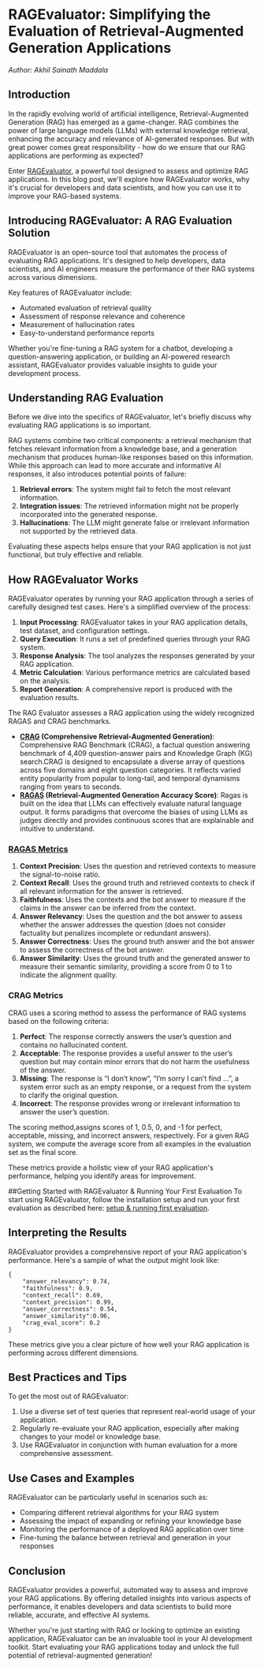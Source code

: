 
# RAGEvaluator: Simplifying the Evaluation of Retrieval-Augmented Generation Applications

*Author: Akhil Sainath Maddala*


## Introduction

In the rapidly evolving world of artificial intelligence, Retrieval-Augmented Generation (RAG) has emerged as a game-changer. RAG combines the power of large language models (LLMs) with external knowledge retrieval, enhancing the accuracy and relevance of AI-generated responses. But with great power comes great responsibility - how do we ensure that our RAG applications are performing as expected?

Enter [RAGEvaluator](https://github.com/Koredotcom/SearchAssist-Toolkit/tree/akhilm/rag_evaluator/Evaluation/RAG_Evaluator), a powerful tool designed to assess and optimize RAG applications. In this blog post, we'll explore how RAGEvaluator works, why it's crucial for developers and data scientists, and how you can use it to improve your RAG-based systems.

## Introducing RAGEvaluator: A RAG Evaluation Solution

RAGEvaluator is an open-source tool that automates the process of evaluating RAG applications. It's designed to help developers, data scientists, and AI engineers measure the performance of their RAG systems across various dimensions.

Key features of RAGEvaluator include:

- Automated evaluation of retrieval quality
- Assessment of response relevance and coherence
- Measurement of hallucination rates
- Easy-to-understand performance reports

Whether you're fine-tuning a RAG system for a chatbot, developing a question-answering application, or building an AI-powered research assistant, RAGEvaluator provides valuable insights to guide your development process.

## Understanding RAG Evaluation

Before we dive into the specifics of RAGEvaluator, let's briefly discuss why evaluating RAG applications is so important.

RAG systems combine two critical components: a retrieval mechanism that fetches relevant information from a knowledge base, and a generation mechanism that produces human-like responses based on this information. While this approach can lead to more accurate and informative AI responses, it also introduces potential points of failure:

1. **Retrieval errors**: The system might fail to fetch the most relevant information.
2. **Integration issues**: The retrieved information might not be properly incorporated into the generated response.
3. **Hallucinations**: The LLM might generate false or irrelevant information not supported by the retrieved data.

Evaluating these aspects helps ensure that your RAG application is not just functional, but truly effective and reliable.

## How RAGEvaluator Works

RAGEvaluator operates by running your RAG application through a series of carefully designed test cases. Here's a simplified overview of the process:

1. **Input Processing**: RAGEvaluator takes in your RAG application details, test dataset, and configuration settings.
2. **Query Execution**: It runs a set of predefined queries through your RAG system.
3. **Response Analysis**: The tool analyzes the responses generated by your RAG application.
4. **Metric Calculation**: Various performance metrics are calculated based on the analysis.
5. **Report Generation**: A comprehensive report is produced with the evaluation results.

The RAG Evaluator assesses a RAG application using the widely recognized RAGAS and CRAG benchmarks.

- **[CRAG](https://arxiv.org/pdf/2406.04744) (Comprehensive Retrieval-Augmented Generation)**:  Comprehensive RAG Benchmark (CRAG), a factual question answering benchmark of 4,409 question-answer pairs and Knowledge Graph (KG) search.CRAG is designed to encapsulate a diverse array of questions across five domains and eight question categories. It reflects varied entity popularity from popular to long-tail, and temporal dynamisms ranging from years to seconds.
- **[RAGAS](https://arxiv.org/pdf/2309.15217) (Retrieval-Augmented Generation Accuracy Score)**: Ragas is built on the idea that LLMs can effectively evaluate natural language output. It forms paradigms that overcome the biases of using LLMs as judges directly and provides continuous scores that are explainable and intuitive to understand.

### [RAGAS Metrics](https://docs.ragas.io/en/latest/concepts/metrics/index.html)

1. **Context Precision**: Uses the question and retrieved contexts to measure the signal-to-noise ratio.
2. **Context Recall**: Uses the ground truth and retrieved contexts to check if all relevant information for the answer is retrieved.
3. **Faithfulness**: Uses the contexts and the bot answer to measure if the claims in the answer can be inferred from the context.
4. **Answer Relevancy**: Uses the question and the bot answer to assess whether the answer addresses the question (does not consider factuality but penalizes incomplete or redundant answers).
5. **Answer Correctness**: Uses the ground truth answer and the bot answer to assess the correctness of the bot answer.
6. **Answer Similarity**: Uses the ground truth and the generated answer to measure their semantic similarity, providing a score from 0 to 1 to indicate the alignment quality.

### CRAG Metrics

CRAG uses a scoring method to assess the performance of RAG systems based on the following criteria:

1. **Perfect**: The response correctly answers the user’s question and contains no hallucinated content.
2. **Acceptable**: The response provides a useful answer to the user’s question but may contain minor errors that do not harm the usefulness of the answer.
3. **Missing**: The response is “I don’t know”, “I’m sorry I can’t find ...”, a system error such as an empty response, or a request from the system to clarify the original question.
4. **Incorrect**: The response provides wrong or irrelevant information to answer the user’s question.

The scoring method,assigns scores of 1, 0.5, 0, and -1 for perfect, acceptable, missing, and incorrect answers, respectively. For a given RAG system, we compute the average score from all examples in the evaluation set as the final score.

These metrics provide a holistic view of your RAG application's performance, helping you identify areas for improvement.

##Getting Started with RAGEvaluator & Running Your First Evaluation
To start using RAGEvaluator, follow the installation setup and run your first evaluation as described here: [setup & running first evaluation](https://github.com/Koredotcom/SearchAssist-Toolkit/blob/akhilm/rag_evaluator/Evaluation/RAG_Evaluator/README.md).

## Interpreting the Results

RAGEvaluator provides a comprehensive report of your RAG application's performance. Here's a sample of what the output might look like:

```json5
{
    "answer_relevancy": 0.74,
    "faithfulness": 0.9,
    "context_recall": 0.69,
    "context_precision": 0.99,
    "answer_correctness": 0.54,
    "answer_similarity":0.96,
    "crag_eval_score": 0.2
}
```

These metrics give you a clear picture of how well your RAG application is performing across different dimensions.

## Best Practices and Tips

To get the most out of RAGEvaluator:

1. Use a diverse set of test queries that represent real-world usage of your application.
2. Regularly re-evaluate your RAG application, especially after making changes to your model or knowledge base.
3. Use RAGEvaluator in conjunction with human evaluation for a more comprehensive assessment.

## Use Cases and Examples

RAGEvaluator can be particularly useful in scenarios such as:

- Comparing different retrieval algorithms for your RAG system
- Assessing the impact of expanding or refining your knowledge base
- Monitoring the performance of a deployed RAG application over time
- Fine-tuning the balance between retrieval and generation in your responses

## Conclusion

RAGEvaluator provides a powerful, automated way to assess and improve your RAG applications. By offering detailed insights into various aspects of performance, it enables developers and data scientists to build more reliable, accurate, and effective AI systems.

Whether you're just starting with RAG or looking to optimize an existing application, RAGEvaluator can be an invaluable tool in your AI development toolkit. Start evaluating your RAG applications today and unlock the full potential of retrieval-augmented generation!
